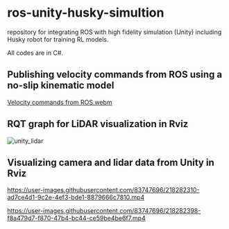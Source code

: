 # ros-unity-husky-simultion
repository for integrating ROS with high fidelity simulation (Unity) including Husky robot for training RL models. 

All codes are in C#.





<h2> Publishing velocity commands from ROS using a no-slip kinematic model </h2>

[Velocity commands from ROS.webm](https://user-images.githubusercontent.com/83747696/218282225-63b8fce3-de6d-44a1-92de-ce3ed3397112.webm)

<h2> RQT graph for LiDAR visualization in Rviz </h2>

![unity_lidar](https://user-images.githubusercontent.com/83747696/218282271-97f5d9a3-fe50-4617-aad6-c12fd1395636.png)

<h2> Visualizing camera and lidar data from Unity in Rviz </h2>

https://user-images.githubusercontent.com/83747696/218282310-ad7ce4d1-9c2e-4ef3-bde1-8879666c7810.mp4

https://user-images.githubusercontent.com/83747696/218282398-f8a479d7-f870-47b4-bc44-ce59be4be6f7.mp4

